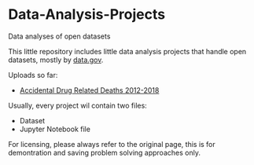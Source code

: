 # Data-Analysis-Projects
Data analyses of open datasets


This little repository includes little data analysis projects that handle open datasets, mostly by [data.gov](https://www.data.gov/).

Uploads so far:
- [Accidental Drug Related Deaths 2012-2018](https://catalog.data.gov/dataset/accidental-drug-related-deaths-january-2012-sept-2015)


Usually, every project wil contain two files:
- Dataset
- Jupyter Notebook file

For licensing, please always refer to the original page, this is for demontration and saving problem solving approaches only.
